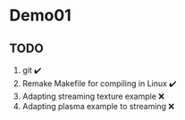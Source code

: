 # Demo01

## TODO
1. git ✔️
2. Remake Makefile for compiling in Linux ✔️
3. Adapting streaming texture example ❌
4. Adapting plasma example to streaming ❌
